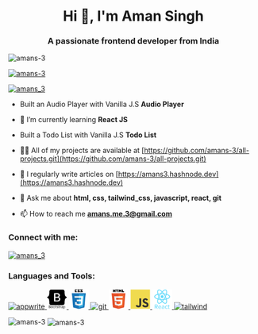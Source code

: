 <h1 align="center">Hi 👋, I'm Aman Singh</h1>
<h3 align="center">A passionate frontend developer from India</h3>

<p align="left"> <img src="https://komarev.com/ghpvc/?username=amans-3&label=Profile%20views&color=0e75b6&style=flat" alt="amans-3" /> </p>

<p align="left"> <a href="https://github.com/ryo-ma/github-profile-trophy"><img src="https://github-profile-trophy.vercel.app/?username=amans-3" alt="amans-3" /></a> </p>

<p align="left"> <a href="https://twitter.com/amans_3" target="blank"><img src="https://img.shields.io/twitter/follow/amans_3?logo=twitter&style=for-the-badge" alt="amans_3" /></a> </p>

- Built an Audio Player with Vanilla J.S **Audio Player**

- 🌱 I’m currently learning **React JS**

- Built a Todo List with Vanilla J.S **Todo List**

- 👨‍💻 All of my projects are available at [https://github.com/amans-3/all-projects.git](https://github.com/amans-3/all-projects.git)

- 📝 I regularly write articles on [https://amans3.hashnode.dev](https://amans3.hashnode.dev)

- 💬 Ask me about **html, css, tailwind_css, javascript, react, git**

- 📫 How to reach me **amans.me.3@gmail.com**

<h3 align="left">Connect with me:</h3>
<p align="left">
<a href="https://twitter.com/amans_3" target="blank"><img align="center" src="https://raw.githubusercontent.com/rahuldkjain/github-profile-readme-generator/master/src/images/icons/Social/twitter.svg" alt="amans_3" height="30" width="40" /></a>
</p>

<h3 align="left">Languages and Tools:</h3>
<p align="left"> <a href="https://appwrite.io" target="_blank" rel="noreferrer"> <img src="https://www.vectorlogo.zone/logos/appwriteio/appwriteio-icon.svg" alt="appwrite" width="40" height="40"/> </a> <a href="https://getbootstrap.com" target="_blank" rel="noreferrer"> <img src="https://raw.githubusercontent.com/devicons/devicon/master/icons/bootstrap/bootstrap-plain-wordmark.svg" alt="bootstrap" width="40" height="40"/> </a> <a href="https://www.w3schools.com/css/" target="_blank" rel="noreferrer"> <img src="https://raw.githubusercontent.com/devicons/devicon/master/icons/css3/css3-original-wordmark.svg" alt="css3" width="40" height="40"/> </a> <a href="https://git-scm.com/" target="_blank" rel="noreferrer"> <img src="https://www.vectorlogo.zone/logos/git-scm/git-scm-icon.svg" alt="git" width="40" height="40"/> </a> <a href="https://www.w3.org/html/" target="_blank" rel="noreferrer"> <img src="https://raw.githubusercontent.com/devicons/devicon/master/icons/html5/html5-original-wordmark.svg" alt="html5" width="40" height="40"/> </a> <a href="https://developer.mozilla.org/en-US/docs/Web/JavaScript" target="_blank" rel="noreferrer"> <img src="https://raw.githubusercontent.com/devicons/devicon/master/icons/javascript/javascript-original.svg" alt="javascript" width="40" height="40"/> </a> <a href="https://reactjs.org/" target="_blank" rel="noreferrer"> <img src="https://raw.githubusercontent.com/devicons/devicon/master/icons/react/react-original-wordmark.svg" alt="react" width="40" height="40"/> </a> <a href="https://tailwindcss.com/" target="_blank" rel="noreferrer"> <img src="https://www.vectorlogo.zone/logos/tailwindcss/tailwindcss-icon.svg" alt="tailwind" width="40" height="40"/> </a> </p>

<p><img align="left" src="https://github-readme-stats.vercel.app/api/top-langs?username=amans-3&show_icons=true&locale=en&layout=compact" alt="amans-3" /></p>

<p>&nbsp;<img align="center" src="https://github-readme-stats.vercel.app/api?username=amans-3&show_icons=true&locale=en" alt="amans-3" /></p>

